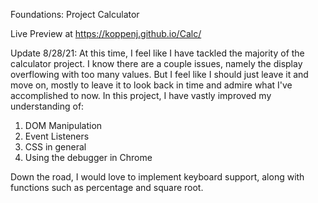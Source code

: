 Foundations: Project Calculator

Live Preview at https://koppenj.github.io/Calc/

Update 8/28/21:
  At this time, I feel like I have tackled the majority of the calculator project.
I know there are a couple issues, namely the display overflowing with too many values. But I feel like I should just leave it and move on, mostly to leave it to look back in time and admire what I've accomplished to now.
  In this project, I have vastly improved my understanding of:

  1. DOM Manipulation
  2. Event Listeners
  3. CSS in general
  4. Using the debugger in Chrome

  Down the road, I would love to implement keyboard support, along with functions such as percentage and square root.
